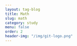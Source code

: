 ```yaml
---
layout: tag-blog
title: Math
slug: math
category: study
menu: false
order: 2
header-img: "/img/git-logo.png"
---
```

